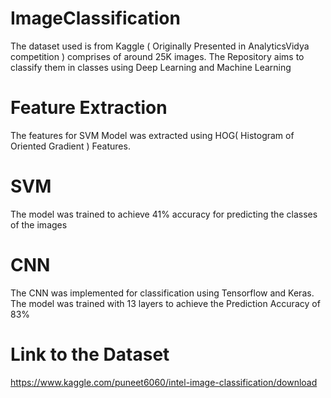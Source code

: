 # ImageClassification
The dataset used is from Kaggle ( Originally Presented in AnalyticsVidya competition ) comprises of around 25K images. The Repository aims to classify them in classes using Deep Learning and Machine Learning



# Feature Extraction
The features for SVM Model was extracted using HOG( Histogram of Oriented Gradient ) Features.

# SVM
The model was trained to achieve 41% accuracy for predicting the classes of the images

# CNN
The CNN was implemented for classification using Tensorflow and Keras. The model was trained with 13 layers to achieve the Prediction Accuracy of 83%


# Link to the Dataset
https://www.kaggle.com/puneet6060/intel-image-classification/download
